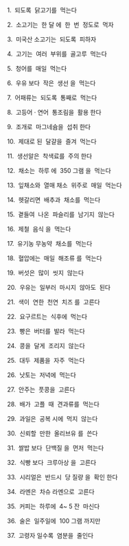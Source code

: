 1.  되도록  닭고기를  먹는다

2.  소고기는  한 달 에  한  번  정도로  먹자

3.  미국산 소고기는  되도록  피하자

4.  고기는  여러  부위를  골고루  먹는다

5.  청어를  매일  먹는다

6.  우유 보다  작은  생선 을  먹는다

7.  어패류는  되도록  통째로  먹는다

8.  고등어 · 연어  통조림을  활용 한다

9.  조개로  마그네슘을  섭취 한다

10.  제대로 된  달걀을  즐겨  먹는다

11.  생선알은  착색료를  주의 한다

12.  채소는  하루 에  350 그램 을  먹는다

13.  잎채소와  열매 채소  위주로  매일  먹는다

14.  헷갈리면  배추과  채소를  먹는다

15.  곁들여  나온  파슬리를  남기지  않는다

16.  제철  음식 을  먹는다

17.  유기농 무농약  채소를  먹는다

18.  혈압에는  매일  해조류 를  먹는다

19.  버섯은  많이  씻지  않는다

20.  우유는  일부러  마시지  않아도  된다

21.  색이  연한  천연  치즈 를  고른다

22.  요구르트는  식후에  먹는다

23.  빵은  버터를  발라  먹는다

24.  콩을  달게  조리지  않는다

25.  대두  제품을  자주  먹는다

26.  낫토는  저녁에  먹는다

27.  안주는  풋콩을  고른다

28.  배가  고플  때  견과류를  먹는다

29.  과일은  공복 시에  먹지  않는다

30.  신뢰할  만한  올리브유 를  쓴다

31.  쌀밥 보다  단백질 을  먼저  먹는다

32.  식빵 보다  크루아상 을  고른다

33.  시리얼은  반드시  당 질량 을  확인 한다

34.  라멘은  차슈 라멘으로  고른다

35.  커피는  하루에  4~ 5 잔  마신다

36.  술은  일주일에  100 그램 까지만

37.  고령자 일수록  염분을  줄인다